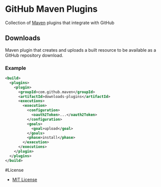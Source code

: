 # GitHub Maven Plugins
Collection of [Maven](http://maven.apache.org/) plugins that integrate with GitHub

## Downloads
Maven plugin that creates and uploads a built resource to be available as a
GitHub repository download.

### Example
```xml
<build>
  <plugins>
    <plugin>
      <groupId>com.github.maven</groupId>
      <artifactId>downloads-plugins</artifactId>
      <executions>
        <execution>
          <configuration>
            <oauth2Token>...</oauth2Token>
          </configuration>
          <goals>
            <goal>upload</goal>
          </goals>
          <phase>install</phase>
        </execution>
      </executions>
    </plugin>
  </plugins>
</build>
```

#License
* [MIT License](http://www.opensource.org/licenses/mit-license.php)
